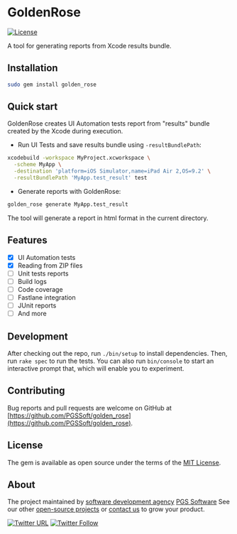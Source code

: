 # GoldenRose

[![License](https://img.shields.io/badge/license-MIT-green.svg?style=flat)](https://github.com/PGSSoft/golden_rose/blob/master/LICENSE)

A tool for generating reports from Xcode results bundle.

<!-- One screenshot -->

## Installation

```bash
sudo gem install golden_rose
```

## Quick start

GoldenRose creates UI Automation tests report from "results" bundle created by the Xcode during execution.

- Run UI Tests and save results bundle using `-resultBundlePath`:

```bash
xcodebuild -workspace MyProject.xcworkspace \
  -scheme MyApp \
  -destination 'platform=iOS Simulator,name=iPad Air 2,OS=9.2' \
  -resultBundlePath 'MyApp.test_result' test
```

- Generate reports with GoldenRose:

```bash
golden_rose generate MyApp.test_result
```

The tool will generate a report in html format in the current directory.

## Features

- [x] UI Automation tests
- [x] Reading from ZIP files
- [ ] Unit tests reports
- [ ] Build logs
- [ ] Code coverage
- [ ] Fastlane integration
- [ ] JUnit reports
- [ ] And more

## Development

After checking out the repo, run `./bin/setup` to install dependencies. Then, run `rake spec` to run the tests. You can also run `bin/console` to start an interactive prompt that, which will enable you to experiment.

## Contributing

Bug reports and pull requests are welcome on GitHub at [https://github.com/PGSSoft/golden_rose](https://github.com/PGSSoft/golden_rose).


## License

The gem is available as open source under the terms of the [MIT License](http://opensource.org/licenses/MIT).

## About
The project maintained by [software development agency](https://pgs-soft.com) [PGS Software](https://pgs-soft.com)
See our other [open-source projects](https://github.com/PGSSoft) or [contact us](https://www.pgs-soft.com/contact-us/) to grow your product.

[![Twitter URL](https://img.shields.io/twitter/url/http/shields.io.svg?style=social)](https://github.com/PGSSoft/golden_rose)
[![Twitter Follow](https://img.shields.io/twitter/follow/pgssoftware.svg?style=social&label=Follow)](https://twitter.com/pgssoftware)
